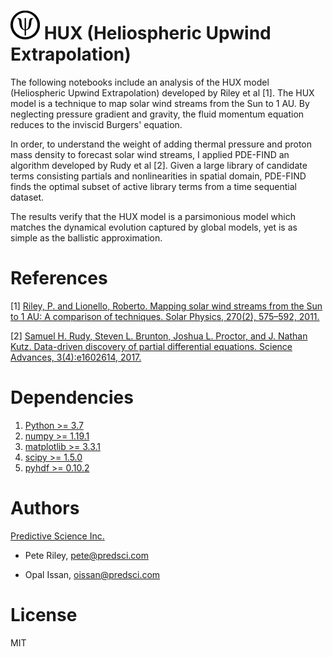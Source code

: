 # ![Icon](figures/rsz_psi_logo.png)<!-- .element height="10%" width="10%" --> HUX (Heliospheric Upwind Extrapolation)

The following notebooks include an analysis of the HUX model (Heliospheric Upwind Extrapolation) developed by Riley et al [1]. 
The HUX model is a technique to map solar wind streams from the Sun to 1 AU. By neglecting pressure gradient and gravity, the fluid momentum equation reduces to the inviscid Burgers' equation.

In order, to understand the weight of adding thermal pressure and proton mass density to forecast solar wind streams, I applied PDE-FIND an algorithm developed by Rudy et al [2]. Given a large library of candidate terms consisting partials and nonlinearities in spatial domain, PDE-FIND finds the optimal subset of active library terms from a time sequential dataset.

The results verify that the HUX model is a parsimonious model which matches the dynamical evolution captured by global models, yet is as simple as the ballistic approximation.


# References
[1] [Riley, P. and Lionello, Roberto. Mapping solar wind streams from the Sun to 1 AU: A comparison of techniques. Solar Physics, 270(2), 575–592, 2011.](https://www.researchgate.net/publication/226565167_Mapping_Solar_Wind_Streams_from_the_Sun_to_1_AU_A_Comparison_of_Techniques)

[2] [Samuel H. Rudy, Steven L. Brunton, Joshua L. Proctor, and J. Nathan Kutz. Data-driven discovery of partial differential equations. Science Advances, 3(4):e1602614, 2017.](https://arxiv.org/abs/1609.06401)


# Dependencies
1. [Python >= 3.7](https://www.python.org/downloads/)
1. [numpy >= 1.19.1](https://numpy.org/install/)
3. [matplotlib >= 3.3.1](https://matplotlib.org/users/installing.html)
4. [scipy >= 1.5.0](https://www.scipy.org/install.html)
5. [pyhdf >= 0.10.2](https://pypi.org/project/pyhdf/)


# Authors
[Predictive Science Inc.](https://www.predsci.com/portal/home.php)

- Pete Riley, pete@predsci.com

- Opal Issan, oissan@predsci.com

# License
MIT


